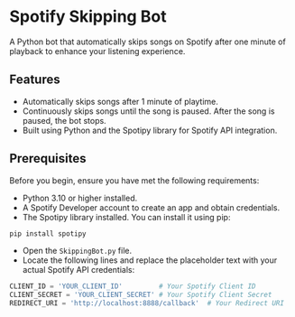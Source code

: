 # Spotify Skipping Bot
A Python bot that automatically skips songs on Spotify after one minute of playback to enhance your listening experience.

## Features
- Automatically skips songs after 1 minute of playtime.
- Continuously skips songs until the song is paused. After the song is paused, the bot stops.
- Built using Python and the Spotipy library for Spotify API integration.

## Prerequisites
Before you begin, ensure you have met the following requirements:

- Python 3.10 or higher installed.
- A Spotify Developer account to create an app and obtain credentials.
- The Spotipy library installed. You can install it using pip:

```bash
pip install spotipy
```

- Open the `SkippingBot.py` file.
- Locate the following lines and replace the placeholder text with your actual Spotify API credentials:

```python
CLIENT_ID = 'YOUR_CLIENT_ID'         # Your Spotify Client ID
CLIENT_SECRET = 'YOUR_CLIENT_SECRET' # Your Spotify Client Secret
REDIRECT_URI = 'http://localhost:8888/callback'  # Your Redirect URI
```
